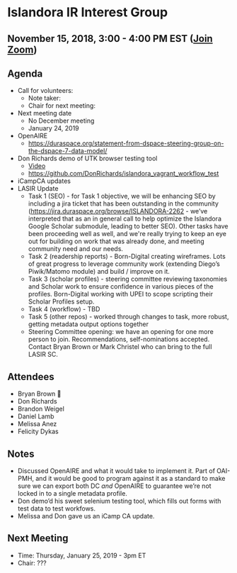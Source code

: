 # Islandora IR Interest Group
## November 15, 2018, 3:00 - 4:00 PM EST ([Join Zoom](https://zoom.us/j/526356143))

## Agenda
- Call for volunteers: 
  - Note taker: 
  - Chair for next meeting:
- Next meeting date
  - No December meeting
  - January 24, 2019
- OpenAIRE
  - https://duraspace.org/statement-from-dspace-steering-group-on-the-dspace-7-data-model/ 
- Don Richards demo of UTK browser testing tool
  - [Video](https://youtu.be/BRRwEPhGakw)
  - https://github.com/DonRichards/islandora_vagrant_workflow_test 
- iCampCA updates
- LASIR Update
  - Task 1 (SEO) - for Task 1 objective, we will be enhancing SEO by including a jira ticket that has been outstanding in the community (https://jira.duraspace.org/browse/ISLANDORA-2262 - we’ve interpreted that as an in general call to help optimize the Islandora Google Scholar submodule, leading to better SEO). Other tasks have been proceeding well as well, and we're really trying to keep an eye out for building on work that was already done, and meeting community need and our needs.
  - Task 2 (readership reports) - Born-Digital creating wireframes. Lots of great progress to leverage community work (extending Diego’s Piwik/Matomo module) and build / improve on it. 
  - Task 3 (scholar profiles) - steering committee reviewing taxonomies and Scholar work to ensure confidence in various pieces of the profiles. Born-Digital working with UPEI to scope scripting their Scholar Profiles setup.
  - Task 4 (workflow) - TBD
  - Task 5 (other repos) - worked through changes to task, more robust, getting metadata output options together
  - Steering Committee opening: we have an opening for one more person to join. Recommendations, self-nominations accepted. Contact Bryan Brown or Mark Christel who can bring to the full LASIR SC. 

## Attendees
- Bryan Brown :chicken:
- Don Richards
- Brandon Weigel
- Daniel Lamb
- Melissa Anez
- Felicity Dykas


## Notes
- Discussed OpenAIRE and what it would take to implement it.  Part of OAI-PMH, and it would be good to program against it as a standard to make sure we can export both DC _and_ OpenAIRE to guarantee we’re not locked in to a single metadata profile.
- Don demo’d his sweet selenium testing tool, which fills out forms with test data to test workfows.
- Melissa and Don gave us an iCamp CA update.


## Next Meeting
* Time: Thursday, January 25, 2019 - 3pm ET
* Chair: ???
